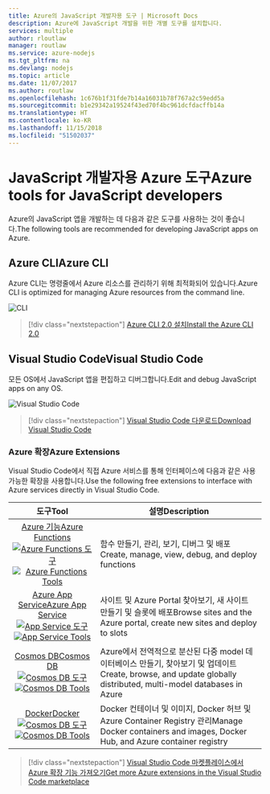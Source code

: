 ```yaml
---
title: Azure의 JavaScript 개발자용 도구 | Microsoft Docs
description: Azure에 JavaScript 개발을 위한 개별 도구를 설치합니다.
services: multiple
author: rloutlaw
manager: routlaw
ms.service: azure-nodejs
ms.tgt_pltfrm: na
ms.devlang: nodejs
ms.topic: article
ms.date: 11/07/2017
ms.author: routlaw
ms.openlocfilehash: 1c676b1f31fde7b14a16031b78f767a2c59edd5a
ms.sourcegitcommit: b1e29342a19524f43ed70f4bc961dcfdacffb14a
ms.translationtype: HT
ms.contentlocale: ko-KR
ms.lasthandoff: 11/15/2018
ms.locfileid: "51502037"
---
```

# <a name="azure-tools-for-javascript-developers"></a><span data-ttu-id="03125-103">JavaScript 개발자용 Azure 도구</span><span class="sxs-lookup"><span data-stu-id="03125-103">Azure tools for JavaScript developers</span></span>
<span data-ttu-id="03125-104">Azure의 JavaScript 앱을 개발하는 데 다음과 같은 도구를 사용하는 것이 좋습니다.</span><span class="sxs-lookup"><span data-stu-id="03125-104">The following tools are recommended for developing JavaScript apps on Azure.</span></span>

## <a name="azure-cli"></a><span data-ttu-id="03125-105">Azure CLI</span><span class="sxs-lookup"><span data-stu-id="03125-105">Azure CLI</span></span>
<span data-ttu-id="03125-106">Azure CLI는 명령줄에서 Azure 리소스를 관리하기 위해 최적화되어 있습니다.</span><span class="sxs-lookup"><span data-stu-id="03125-106">Azure CLI is optimized for managing Azure resources from the command line.</span></span>

![CLI](media/node-azure-tools/cli.png)
 
> [!div class="nextstepaction"]
> [<span data-ttu-id="03125-108">Azure CLI 2.0 설치</span><span class="sxs-lookup"><span data-stu-id="03125-108">Install the Azure CLI 2.0</span></span>](https://docs.microsoft.com/cli/azure/install-az-cli2)

## <a name="visual-studio-code"></a><span data-ttu-id="03125-109">Visual Studio Code</span><span class="sxs-lookup"><span data-stu-id="03125-109">Visual Studio Code</span></span>
<span data-ttu-id="03125-110">모든 OS에서 JavaScript 앱을 편집하고 디버그합니다.</span><span class="sxs-lookup"><span data-stu-id="03125-110">Edit and debug JavaScript apps on any OS.</span></span>

![Visual Studio Code](media/node-azure-tools/vs-code.png)

> [!div class="nextstepaction"]
> [<span data-ttu-id="03125-112">Visual Studio Code 다운로드</span><span class="sxs-lookup"><span data-stu-id="03125-112">Download Visual Studio Code</span></span>](https://code.visualstudio.com)

### <a name="azure-extensions"></a><span data-ttu-id="03125-113">Azure 확장</span><span class="sxs-lookup"><span data-stu-id="03125-113">Azure Extensions</span></span>
<span data-ttu-id="03125-114">Visual Studio Code에서 직접 Azure 서비스를 통해 인터페이스에 다음과 같은 사용 가능한 확장을 사용합니다.</span><span class="sxs-lookup"><span data-stu-id="03125-114">Use the following free extensions to interface with Azure services directly in Visual Studio Code.</span></span>

| <span data-ttu-id="03125-115">도구</span><span class="sxs-lookup"><span data-stu-id="03125-115">Tool</span></span> | <span data-ttu-id="03125-116">설명</span><span class="sxs-lookup"><span data-stu-id="03125-116">Description</span></span>  |
|:---------:|---------|
| [<span data-ttu-id="03125-117">Azure 기능</span><span class="sxs-lookup"><span data-stu-id="03125-117">Azure Functions</span></span>](https://marketplace.visualstudio.com/items?itemName=ms-azuretools.vscode-azurefunctions) <br> <span data-ttu-id="03125-118">[![Azure Functions 도구](media/node-azure-tools/icon-azure-functions.png)](https://marketplace.visualstudio.com/items?itemName=ms-azuretools.vscode-azurefunctions)</span><span class="sxs-lookup"><span data-stu-id="03125-118">[![Azure Functions Tools](media/node-azure-tools/icon-azure-functions.png)](https://marketplace.visualstudio.com/items?itemName=ms-azuretools.vscode-azurefunctions)</span></span> | <span data-ttu-id="03125-119">함수 만들기, 관리, 보기, 디버그 및 배포</span><span class="sxs-lookup"><span data-stu-id="03125-119">Create, manage, view, debug, and deploy functions</span></span>|
| [<span data-ttu-id="03125-120">Azure App Service</span><span class="sxs-lookup"><span data-stu-id="03125-120">Azure App Service</span></span>](https://marketplace.visualstudio.com/items?itemName=ms-azuretools.vscode-azureappservice) <br> <span data-ttu-id="03125-121">[![App Service 도구](media/node-azure-tools/icon-azure-app-service.png)](https://marketplace.visualstudio.com/items?itemName=ms-azuretools.vscode-azureappservice)</span><span class="sxs-lookup"><span data-stu-id="03125-121">[![App Service Tools](media/node-azure-tools/icon-azure-app-service.png)](https://marketplace.visualstudio.com/items?itemName=ms-azuretools.vscode-azureappservice)</span></span> | <span data-ttu-id="03125-122">사이트 및 Azure Portal 찾아보기, 새 사이트 만들기 및 슬롯에 배포</span><span class="sxs-lookup"><span data-stu-id="03125-122">Browse sites and the Azure portal, create new sites and deploy to slots</span></span> |
| [<span data-ttu-id="03125-123">Cosmos DB</span><span class="sxs-lookup"><span data-stu-id="03125-123">Cosmos DB </span></span>](https://marketplace.visualstudio.com/items?itemName=ms-azuretools.vscode-cosmosdb)  <br> <span data-ttu-id="03125-124">[![Cosmos DB 도구](media/node-azure-tools/icon-cosmos-db.png)](https://marketplace.visualstudio.com/items?itemName=ms-azuretools.vscode-cosmosdb)</span><span class="sxs-lookup"><span data-stu-id="03125-124">[![Cosmos DB Tools](media/node-azure-tools/icon-cosmos-db.png)](https://marketplace.visualstudio.com/items?itemName=ms-azuretools.vscode-cosmosdb)</span></span>| <span data-ttu-id="03125-125">Azure에서 전역적으로 분산된 다중 model 데이터베이스 만들기, 찾아보기 및 업데이트</span><span class="sxs-lookup"><span data-stu-id="03125-125">Create, browse, and update globally distributed, multi-model databases in Azure</span></span> |
| [<span data-ttu-id="03125-126">Docker</span><span class="sxs-lookup"><span data-stu-id="03125-126">Docker</span></span>](https://marketplace.visualstudio.com/items?itemName=formulahendry.docker-explorer)   <br> <span data-ttu-id="03125-127">[![Cosmos DB 도구](media/node-azure-tools/icon-docker.png)](https://marketplace.visualstudio.com/items?itemName=formulahendry.docker-explorer)</span><span class="sxs-lookup"><span data-stu-id="03125-127">[![Cosmos DB Tools](media/node-azure-tools/icon-docker.png)](https://marketplace.visualstudio.com/items?itemName=formulahendry.docker-explorer)</span></span>| <span data-ttu-id="03125-128">Docker 컨테이너 및 이미지, Docker 허브 및 Azure Container Registry 관리</span><span class="sxs-lookup"><span data-stu-id="03125-128">Manage Docker containers and images, Docker Hub, and Azure container registry</span></span> |

> [!div class="nextstepaction"]
> [<span data-ttu-id="03125-129">Visual Studio Code 마켓플레이스에서 Azure 확장 기능 가져오기</span><span class="sxs-lookup"><span data-stu-id="03125-129">Get more Azure extensions in the Visual Studio Code marketplace</span></span>](https://marketplace.visualstudio.com/search?term=azure&target=VSCode&category=All%20categories&sortBy=Relevance)